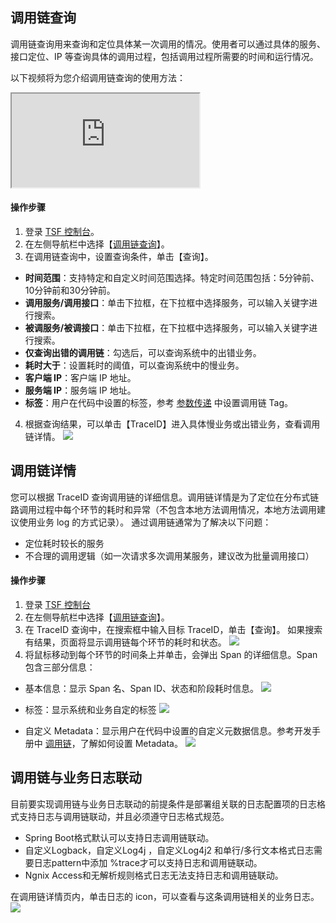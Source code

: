 ## 调用链查询

调用链查询用来查询和定位具体某一次调用的情况。使用者可以通过具体的服务、接口定位、IP 等查询具体的调用过程，包括调用过程所需要的时间和运行情况。

以下视频将为您介绍调用链查询的使用方法：

<div class="doc-video-mod"><iframe src="https://cloud.tencent.com/edu/learning/quick-play/2039-24429?source=gw.doc.media&withPoster=1&notip=1"></iframe></div>

#### 操作步骤

1. 登录 [TSF 控制台](https://console.cloud.tencent.com/tsf/index)。
2. 在左侧导航栏中选择【[调用链查询](https://console.cloud.tencent.com/tsf/trace?rid=8)】。
3. 在调用链查询中，设置查询条件，单击【查询】。

  - **时间范围**：支持特定和自定义时间范围选择。特定时间范围包括：5分钟前、10分钟前和30分钟前。
  - **调用服务/调用接口**：单击下拉框，在下拉框中选择服务，可以输入关键字进行搜索。
  - **被调服务/被调接口**：单击下拉框，在下拉框中选择服务，可以输入关键字进行搜索。
  - **仅查询出错的调用链**：勾选后，可以查询系统中的出错业务。
  - **耗时大于**：设置耗时的阈值，可以查询系统中的慢业务。
  - **客户端 IP**：客户端 IP 地址。
  - **服务端 IP**：服务端 IP 地址。
  - **标签**：用户在代码中设置的标签，参考 [参数传递](https://cloud.tencent.com/document/product/649/18511) 中设置调用链 Tag。

4. 根据查询结果，可以单击【TraceID】进入具体慢业务或出错业务，查看调用链详情。
   ![](https://main.qcloudimg.com/raw/9151cc80c0a03daaf50a7f5e511e0a65.png)

## 调用链详情

您可以根据 TraceID 查询调用链的详细信息。调用链详情是为了定位在分布式链路调用过程中每个环节的耗时和异常（不包含本地方法调用情况，本地方法调用建议使用业务 log 的方式记录）。
通过调用链通常为了解决以下问题：

- 定位耗时较长的服务
- 不合理的调用逻辑（如一次请求多次调用某服务，建议改为批量调用接口）

#### 操作步骤

1. 登录 [TSF 控制台](https://console.cloud.tencent.com/tsf/index)
2. 在左侧导航栏中选择【[调用链查询](https://console.cloud.tencent.com/tsf/trace?rid=8)】。
3. 在 TraceID 查询中，在搜索框中输入目标 TraceID，单击【查询】。
   如果搜索有结果，页面将显示调用链每个环节的耗时和状态。
   ![](https://main.qcloudimg.com/raw/1cbcb3819eb29dbe17b91a3cc3b2ff60.png)
4. 将鼠标移动到每个环节的时间条上并单击，会弹出 Span 的详细信息。Span 包含三部分信息：

  - 基本信息：显示 Span 名、Span ID、状态和阶段耗时信息。
    ![](https://main.qcloudimg.com/raw/f83fedf529edea511d57bdefc3be5dba.png)
  - 标签：显示系统和业务自定的标签
    ![](https://main.qcloudimg.com/raw/6aca5006daa43d1e6c0f04cb740877e0.png)

  - 自定义 Metadata：显示用户在代码中设置的自定义元数据信息。参考开发手册中 [调用链](https://cloud.tencent.com/document/product/649/16622)，了解如何设置 Metadata。
    ![](https://main.qcloudimg.com/raw/bf91fbf6f6e1dc335d6c95786cb6d4a3.png)


## 调用链与业务日志联动

目前要实现调用链与业务日志联动的前提条件是部署组关联的日志配置项的日志格式支持日志与调用链联动，并且必须遵守日志格式规范。

- Spring Boot格式默认可以支持日志调用链联动。
- 自定义Logback，自定义Log4j ，自定义Log4j2 和单行/多行文本格式日志需要日志pattern中添加 %trace才可以支持日志和调用链联动。
- Ngnix Access和无解析规则格式日志无法支持日志和调用链联动。

在调用链详情页内，单击日志的 icon，可以查看与这条调用链相关的业务日志。
![](https://main.qcloudimg.com/raw/dea410cfdd22022f623586dea112e251.png)

